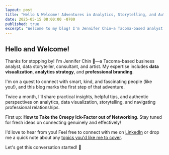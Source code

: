 ```yaml
---
layout: post
title: "Hello & Welcome! Adventures in Analytics, Storytelling, and Authentic Networking"
date: 2025-05-15 08:00:00 -0700
published: true
excerpt: "Welcome to my blog! I'm Jennifer Chin—a Tacoma-based analyst and storyteller on a quest to share insights and build authentic connections. Let's get this conversation started!"
---
```


## Hello and Welcome!

Thanks for stopping by! I'm Jennifer Chin 👋—a Tacoma-based business analyst, data storyteller, consultant, and artist. My expertise includes **data visualization**, **analytics strategy**, and **professional branding**.

I'm on a quest to connect with smart, kind, and fascinating people (like you!), and this blog marks the first step of that adventure.

Twice a month, I'll share practical insights, helpful tips, and authentic perspectives on analytics, data visualization, storytelling, and navigating professional relationships.

First up: **How to Take the Creepy Ick-Factor out of Networking**. Stay tuned for fresh ideas on connecting genuinely and effectively!

I'd love to hear from you! Feel free to connect with me on [LinkedIn](https://www.linkedin.com/in/jennchin/) or drop me a quick note about any [topics you'd like me to cover](mailto:jchin+blogideas@pugetsoundanalytics.com).

Let's get this conversation started! 🚀
